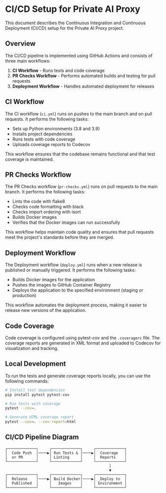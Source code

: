 # CI/CD Setup for Private AI Proxy

This document describes the Continuous Integration and Continuous Deployment (CI/CD) setup for the Private AI Proxy project.

## Overview

The CI/CD pipeline is implemented using GitHub Actions and consists of three main workflows:

1. **CI Workflow** - Runs tests and code coverage
2. **PR Checks Workflow** - Performs automated builds and testing for pull requests
3. **Deployment Workflow** - Handles automated deployment for releases

## CI Workflow

The CI workflow (`ci.yml`) runs on pushes to the main branch and on pull requests. It performs the following tasks:

- Sets up Python environments (3.8 and 3.9)
- Installs project dependencies
- Runs tests with code coverage
- Uploads coverage reports to Codecov

This workflow ensures that the codebase remains functional and that test coverage is maintained.

## PR Checks Workflow

The PR Checks workflow (`pr-checks.yml`) runs on pull requests to the main branch. It performs the following tasks:

- Lints the code with flake8
- Checks code formatting with black
- Checks import ordering with isort
- Builds Docker images
- Verifies that the Docker images can run successfully

This workflow helps maintain code quality and ensures that pull requests meet the project's standards before they are merged.

## Deployment Workflow

The Deployment workflow (`deploy.yml`) runs when a new release is published or manually triggered. It performs the following tasks:

- Builds Docker images for the application
- Pushes the images to GitHub Container Registry
- Deploys the application to the specified environment (staging or production)

This workflow automates the deployment process, making it easier to release new versions of the application.

## Code Coverage

Code coverage is configured using pytest-cov and the `.coveragerc` file. The coverage reports are generated in XML format and uploaded to Codecov for visualization and tracking.

## Local Development

To run the tests and generate coverage reports locally, you can use the following commands:

```bash
# Install test dependencies
pip install pytest pytest-cov

# Run tests with coverage
pytest --cov=.

# Generate HTML coverage report
pytest --cov=. --cov-report=html
```

## CI/CD Pipeline Diagram

```
┌─────────────┐     ┌─────────────┐     ┌─────────────┐
│  Code Push  │────▶│ Run Tests & │────▶│  Coverage   │
│  or PR      │     │ Linting     │     │  Reports    │
└─────────────┘     └─────────────┘     └─────────────┘
                                               │
                                               ▼
┌─────────────┐     ┌─────────────┐     ┌─────────────┐
│  Release    │────▶│ Build Docker│────▶│  Deploy to  │
│  Published  │     │   Images    │     │ Environment │
└─────────────┘     └─────────────┘     └─────────────┘